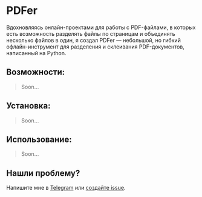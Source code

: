 # PDFer

Вдохновляясь онлайн-проектами для работы с PDF-файлами, в которых есть возможность разделять файлы по страницам и объединять несколько файлов в один, я создал PDFer — небольшой, но гибкий офлайн-инструмент для разделения и склеивания PDF-документов, написанный на Python.

## Возможности:
> Soon...

## Установка:
> Soon...

## Использование:
> Soon...

## Нашли проблему?
Напишите мне в [Telegram](https://t.me/pavetranquil) или [создайте issue](https://github.com/PaveTranquil/pdfer/issues/new/choose).
